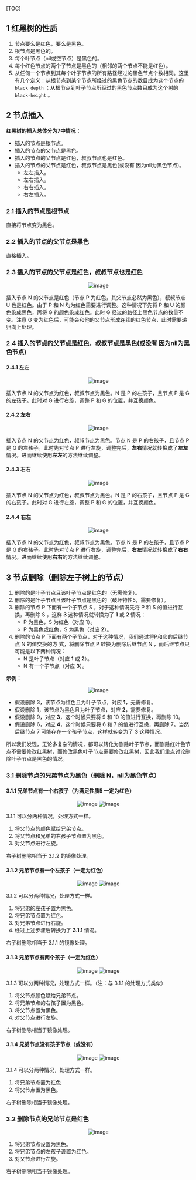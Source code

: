 [TOC]

## 1 红黑树的性质
1. 节点要么是红色，要么是黑色。
1. 根节点是黑色的。
1. 每个叶节点（nil或空节点）是黑色的。
1. 每个红色节点的两个子节点是黑色的（相邻的两个节点不能是红色）。
1. 从任何一个节点到其每个叶子节点的所有路径经过的黑色节点个数相同。这里有几个定义：从根节点到某个节点所经过的黑色节点的数目成为这个节点的 `black depth` ；从根节点到叶子节点所经过的黑色节点数目成为这个树的 `black-height` 。

## 2 节点插入
**红黑树的插入总体分为7中情况：**
- 插入的节点是根节点。
- 插入的节点的父节点是黑色。
- 插入的节点的父节点是红色，叔叔节点也是红色。
- 插入的节点的父节点是红色，叔叔节点是黑色(或没有 因为nil为黑色节点)。
    - 左左插入。
    - 左右插入。
    - 右右插入。
    - 右左插入。

### 2.1 插入的节点是根节点
直接将节点变为黑色。

### 2.2 插入的节点的父节点是黑色
直接插入。

### 2.3 插入的节点的父节点是红色，叔叔节点也是红色

<center>

![image](./img/insert_1.jpg)

</center>

插入节点 N 的父节点是红色（节点 P 为红色，其父节点必然为黑色），叔叔节点 U 也是红色。由于 P 和 N 均为红色需要进行调整。这种情况下先将 P 和 U 的颜色染成黑色，再将 G 的颜色染成红色。此时 G 经过的路径上黑色节点的数量不变。注意 G 变为红色后，可能会和他的父节点形成连续的红色节点，此时需要递归向上处理。

### 2.4 插入的节点的父节点是红色，叔叔节点是黑色(或没有 因为nil为黑色节点)
#### 2.4.1 左左

<center>

![image](./img/insert_2.jpg)

</center>

插入节点 N 的父节点为红色，叔叔节点为黑色。N 是 P 的左孩子，且节点 P 是 G 的左孩子。此时对 G 进行右旋，调整 P 和 G 的位置，并互换颜色。

#### 2.4.2 左右

<center>

![image](./img/insert_3.jpg)

</center>

插入节点 N 的父节点为红色，叔叔节点为黑色。节点 N 是 P 的右孩子，且节点 P 是 G 的左孩子。此时先对节点 P 进行左旋，调整完后，**左右**情况就转换成了**左左**情况。进而继续使用**左左**的方法继续调整。

#### 2.4.3 右右

<center>

![image](./img/insert_4.jpg)

</center>

插入节点 N 的父节点为红色，叔叔节点为黑色。N 是 P 的右孩子，且节点 P 是 G 的右孩子。此时对 G 进行左旋，调整 P 和 G 的位置，并互换颜色。

#### 2.4.4 右左

<center>

![image](./img/insert_5.jpg)

</center>

插入节点 N 的父节点为红色，叔叔节点为黑色。节点 N 是 P 的左孩子，且节点 P 是 G 的右孩子。此时先对节点 P 进行右旋，调整完后，**右左**情况就转换成了**右右**情况。进而继续使用**右右**的方法继续调整。

## 3 节点删除（删除左子树上的节点）
1. 删除的是叶子节点且该叶子节点是红色的（无需修复）。
1. 删除的是叶子节点且该叶子节点是黑色的（破坏特性5，需要修复）。
1. 删除的节点 P 下面有一个子节点 S ，对于这种情况先将 P 和 S 的值进行互换，再删除 S ，这样 **3** 这种情况就转换为了 **1** 或 **2** 情况：
    - P 为黑色，S 为红色（对应 **1**）。
    - P 为黑色或红色，S 为黑色（对应 **2**）。
1. 删除的节点 P 下面有两个子节点，对于这种情况，我们通过将P和它的后继节点 N 的值交换的方 式，将删除节点 P 转换为删除后继节点 N ，而后继节点只可能是以下两种情况：
    - N 是叶子节点（对应 **1** 或 **2**）。
    - N 有一个子节点（对应 **3**）。

**示例：**
<center>

![image](./img/delete_1.jpg)

</center>

- 假设删除 3，该节点为红色且为叶子节点，对应 **1**，无需修复。
- 假设删除 1，该节点为黑色且为叶子节点，对应 **2**，需要修复。
- 假设删除 9，对应 **3**，这个时候只要将 9 和 10 的值进行互换，再删除 10。
- 假设删除 6，对应 **4**，这个时候只要将 6 和 7 的值进行互换，再删除 7。当然后继节点 7 可能存在一个孩子节点，这样就转变为了 **3** 这种情况。

所以我们发现，无论多复杂的情况，都可以转化为删除叶子节点，而删除红叶色节点不需要修改红黑树，而修改黑色叶子节点需要修改红黑树，因此我们重点讨论删除叶子节点是黑色的情况。

### 3.1 删除节点的兄弟节点为黑色（删除 N，nil为黑色节点）
#### 3.1.1 兄弟节点有一个右孩子（为满足性质5 一定为红色）

<center>

![image](./img/delete_2.jpg)
![image](./img/delete_3.jpg)

</center>

3.1.1 可以分两种情况，处理方式一样。
1. 将父节点的颜色赋给兄弟节点。
1. 将父节点和兄弟的右孩子节点置为黑色。
1. 对父节点进行左旋。

右子树删除相当于 3.1.2 的镜像处理。

#### 3.1.2 兄弟节点有一个左孩子（一定为红色）

<center>

![image](./img/delete_4.jpg)
![image](./img/delete_5.jpg)

</center>

3.1.2 可以分两种情况，处理方式一样。
1. 将兄弟的左孩子置为黑色。
1. 将兄弟节点置为红色。
1. 对兄弟节点进行右旋。
1. 经过上述步骤后转换为了 **3.1.1** 情况。

右子树删除相当于 3.1.1 的镜像处理。

#### 3.1.3 兄弟节点有两个孩子（一定为红色）

<center>

![image](./img/delete_6.jpg)
![image](./img/delete_7.jpg)

</center>

3.1.3 可以分两种情况，处理方式一样。（注：与 3.1.1 的处理方式类似）
1. 将父节点颜色赋给兄弟节点。
1. 将兄弟节点的右孩子置为黑色。
1. 将父节点置为黑色。
1. 对父节点进行左旋。

右子树删除相当于镜像处理。

#### 3.1.4 兄弟节点没有孩子节点（或没有）

<center>

![image](./img/delete_8.jpg)
![image](./img/delete_9.jpg)

</center>

3.1.4 可以分两种情况，处理方式一样。
1. 将兄弟节点置为红色
1. 将父节点置为黑色。

右子树删除相当于镜像处理。

### 3.2 删除节点的兄弟节点是红色

<center>

![image](./img/delete_10.jpg)

</center>

1. 将兄弟节点设置为黑色。
1. 将兄弟节点的左孩子设置为红色。
1. 对父节点进行左旋。

右子树删除相当于镜像处理。